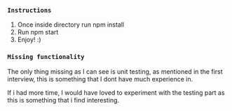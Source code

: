 ### `Instructions`

1. Once inside directory run npm install
2. Run npm start
3. Enjoy! :)

### `Missing functionality`

The only thing missing as I can see is unit testing, as mentioned in the first interview, this is something that I
dont have much experience in.

If i had more time, I would have loved to experiment with the testing part as this is something that i find interesting. 